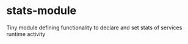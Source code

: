 # stats-module
Tiny module defining functionality to declare and set stats of services runtime activity
